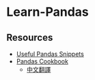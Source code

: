 # Learn-Pandas

## Resources

- [Useful Pandas Snippets](https://gist.github.com/bsweger/e5817488d161f37dcbd2)
- [Pandas Cookbook](https://github.com/jvns/pandas-cookbook)
    - [中文翻譯](https://github.com/ia-cas/pandas-cookbook)
